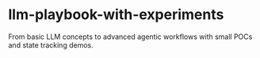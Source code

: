 # llm-playbook-with-experiments
From basic LLM concepts to advanced agentic workflows with small POCs and state tracking demos.
